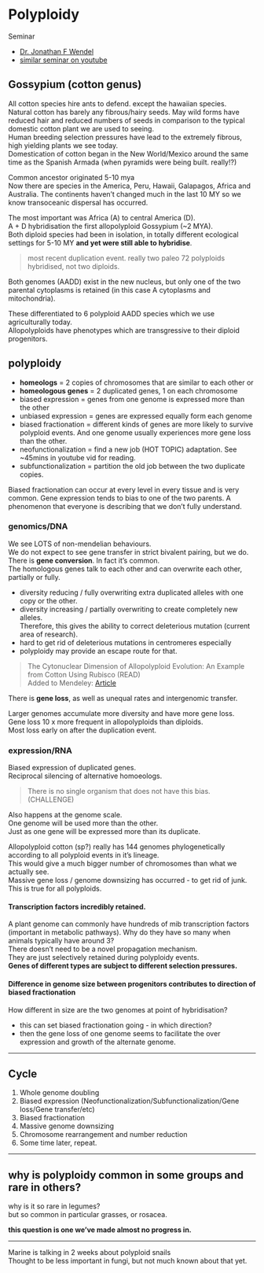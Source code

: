 <h1 id="polyploidy">Polyploidy</h1>
<p>Seminar</p>
<ul>
<li><a href="https://www.eeob.iastate.edu/people/jonathan-wendel">Dr. Jonathan F Wendel</a></li>
<li><a href="https://www.youtube.com/watch?v=JVro1y24IBA">similar seminar on youtube</a></li>
</ul>
<h2 id="gossypium-cotton-genus">Gossypium (cotton genus)</h2>
<p>All cotton species hire ants to defend. except the hawaiian species.<br>
Natural cotton has barely any fibrous/hairy seeds. May wild forms have reduced hair and reduced numbers of seeds in comparison to the typical domestic cotton plant we are used to seeing.<br>
Human breeding selection pressures have lead to the extremely fibrous, high yielding plants we see today.<br>
Domestication of cotton began in the New World/Mexico around the same time as the Spanish Armada (when pyramids were being built. really!?)</p>
<p>Common ancestor originated 5-10 mya<br>
Now there are species in the America, Peru, Hawaii, Galapagos, Africa and Australia. The continents haven’t changed much in the last 10 MY so we know transoceanic dispersal has occurred.</p>
<p>The most important was Africa (A) to central America (D).<br>
A + D hybridisation the first allopolyploid Gossypium (~2 MYA).<br>
Both diploid species had been in isolation, in totally different ecological settings for 5-10 MY <strong>and yet were still able to hybridise</strong>.</p>
<blockquote>
<p>most recent duplication event. really two paleo 72 polyploids hybridised, not two diploids.</p>
</blockquote>
<p>Both genomes (AADD) exist in the new nucleus, but only one of the two parental cytoplasms is retained (in this case A cytoplasms and mitochondria).</p>
<p>These differentiated to 6 polyploid AADD species which we use agriculturally today.<br>
Allopolyploids have phenotypes which are transgressive to their diploid progenitors.</p>
<h2 id="polyploidy-1">polyploidy</h2>
<ul>
<li><strong>homeologs</strong> = 2 copies of chromosomes that are similar to each other or</li>
<li><strong>homeologous genes</strong> = 2 duplicated genes, 1 on each chromosome</li>
<li>biased expression = genes from one genome is expressed more than the other</li>
<li>unbiased expression = genes are expressed equally form each genome</li>
<li>biased fractionation = different kinds of genes are more likely to survive polyploid events. And one genome usually experiences more gene loss than the other.</li>
<li>neofunctionalization = find a new job (HOT TOPIC) adaptation. See ~45mins in youtube vid for reading.</li>
<li>subfunctionalization = partition the old job between the two duplicate copies.</li>
</ul>
<p>Biased fractionation can occur at every level in every tissue and is very common. Gene expression tends to bias to one of the two parents. A phenomenon that everyone is describing that we don’t fully understand.</p>
<h3 id="genomicsdna">genomics/DNA</h3>
<p>We see LOTS of non-mendelian behaviours.<br>
We do not expect to see gene transfer in strict bivalent pairing, but we do.<br>
There is <strong>gene conversion</strong>. In fact it’s common.<br>
The homologous genes talk to each other and can overwrite each other, partially or fully.</p>
<ul>
<li>diversity reducing / fully overwriting extra duplicated alleles with one copy or the other.</li>
<li>diversity increasing / partially overwriting to create completely new alleles.<br>
Therefore, this gives the ability to correct deleterious mutation (current area of research).</li>
<li>hard to get rid of deleterious mutations in centromeres especially</li>
<li>polyploidy may provide an escape route for that.</li>
</ul>
<blockquote>
<p>The Cytonuclear Dimension of Allopolyploid Evolution: An Example from Cotton Using Rubisco (READ)<br>
Added to Mendeley: <a href="https://academic.oup.com/mbe/article/29/10/3023/1027173">Article</a></p>
</blockquote>
<p>There is <strong>gene loss</strong>, as well as unequal rates and intergenomic transfer.</p>
<p>Larger genomes accumulate more diversity and have more gene loss.<br>
Gene loss 10 x more frequent in allopolyploids than diploids.<br>
Most loss early on after the duplication event.</p>
<h3 id="expressionrna">expression/RNA</h3>
<p>Biased expression of duplicated genes.<br>
Reciprocal silencing of alternative homoeologs.</p>
<blockquote>
<p>There is no single organism that does not have this bias. (CHALLENGE)</p>
</blockquote>
<p>Also happens at the genome scale.<br>
One genome will be used more than the other.<br>
Just as one gene will be expressed more than its duplicate.</p>
<p>Allopolyploid cotton (sp?) really has 144 genomes phylogenetically according to all polyploid events in it’s lineage.<br>
This would give a much bigger number of chromosomes than what we actually see.<br>
Massive gene loss / genome downsizing has occurred - to get rid of junk.<br>
This is true for all polyploids.</p>
<h4 id="transcription-factors-incredibly-retained.">Transcription factors incredibly retained.</h4>
<p>A plant genome can commonly have hundreds of mib transcription factors (important in metabolic pathways). Why do they have so many when animals typically have around 3?<br>
There doesn’t need to be a novel propagation mechanism.<br>
They are just selectively retained during polyploidy events.<br>
<strong>Genes of different types are subject to different selection pressures.</strong></p>
<h4 id="difference-in-genome-size-between-progenitors-contributes-to-direction-of-biased-fractionation">Difference in genome size between progenitors contributes to direction of biased fractionation</h4>
<p>How different in size are the two genomes at point of hybridisation?</p>
<ul>
<li>this can set biased fractionation going - in which direction?</li>
<li>then the gene loss of one genome seems to facilitate the over expression and growth of the alternate genome.</li>
</ul>
<hr>
<h2 id="cycle">Cycle</h2>
<ol>
<li>Whole genome doubling</li>
<li>Biased expression (Neofunctionalization/Subfunctionalization/Gene loss/Gene transfer/etc)</li>
<li>Biased fractionation</li>
<li>Massive genome downsizing</li>
<li>Chromosome rearrangement and number reduction</li>
<li>Some time later, repeat.</li>
</ol>
<hr>
<h2 id="why-is-polyploidy-common-in-some-groups-and-rare-in-others">why is polyploidy common in some groups and rare in others?</h2>
<p>why is it so rare in legumes?<br>
but so common in particular grasses, or rosacea.</p>
<p><strong>this question is one we’ve made almost no progress in.</strong></p>
<hr>
<p>Marine is talking in 2 weeks about polyploid snails<br>
Thought to be less important in fungi, but not much known about that yet.</p>

